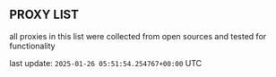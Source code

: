 ## PROXY LIST

all proxies in this list were collected from open sources and tested for functionality

last update: `2025-01-26 05:51:54.254767+00:00` UTC